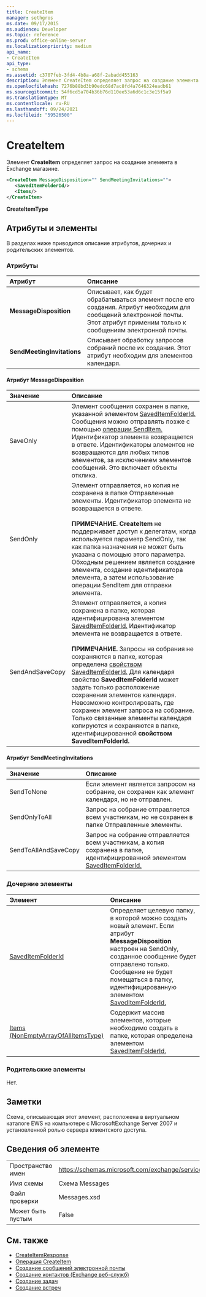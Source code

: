 ```yaml
---
title: CreateItem
manager: sethgros
ms.date: 09/17/2015
ms.audience: Developer
ms.topic: reference
ms.prod: office-online-server
ms.localizationpriority: medium
api_name:
- CreateItem
api_type:
- schema
ms.assetid: c3707feb-3fd4-4b8a-a68f-2abadd455163
description: Элемент CreateItem определяет запрос на создание элемента в Exchange магазине.
ms.openlocfilehash: 7276b88bd3b90edc68d7ac8fd4a7646324eadb61
ms.sourcegitcommit: 54f6cd5a704b36b76d110ee53a6d6c1c3e15f5a9
ms.translationtype: MT
ms.contentlocale: ru-RU
ms.lasthandoff: 09/24/2021
ms.locfileid: "59526500"
---
```

# <a name="createitem"></a>CreateItem

Элемент **CreateItem** определяет запрос на создание элемента в Exchange магазине. 
  
```xml
<CreateItem MessageDisposition="" SendMeetingInvitations="">
   <SavedItemFolderId/>
   <Items/>
</CreateItem>
```

**CreateItemType**

## <a name="attributes-and-elements"></a>Атрибуты и элементы

В разделах ниже приводится описание атрибутов, дочерних и родительских элементов.
  
### <a name="attributes"></a>Атрибуты

|Атрибут|Описание|
|:-----|:-----|
|**MessageDisposition** <br/> |Описывает, как будет обрабатываться элемент после его создания. Атрибут необходим для сообщений электронной почты. Этот атрибут применим только к сообщениям электронной почты.  <br/> |
|**SendMeetingInvitations** <br/> |Описывает обработку запросов собраний после их создания. Этот атрибут необходим для элементов календаря.  <br/> |
   
#### <a name="messagedisposition-attribute"></a>Атрибут MessageDisposition

|Значение|Описание|
|:-----|:-----|
|SaveOnly  <br/> |Элемент сообщения сохранен в папке, указанной элементом [SavedItemFolderId.](saveditemfolderid.md) Сообщения можно отправлять позже с помощью [операции SendItem.](senditem-operation.md) Идентификатор элемента возвращается в ответе. Идентификаторы элементов не возвращаются для любых типов элементов, за исключением элементов сообщений. Это включает объекты отклика.  <br/> |
|SendOnly  <br/> |Элемент отправляется, но копия не сохранена в папке Отправленные элементы. Идентификатор элемента не возвращается в ответе.<br/><br/>**ПРИМЕЧАНИЕ.** **CreateItem** не поддерживает доступ к делегатам, когда используется параметр SendOnly, так как папка назначения не может быть указана с помощью этого параметра. Обходным решением является создание элемента, создание идентификатора элемента, а затем использование операции SendItem для отправки элемента.           |
|SendAndSaveCopy  <br/> |Элемент отправляется, а копия сохранена в папке, которая идентифицирована элементом [SavedItemFolderId.](saveditemfolderid.md) Идентификатор элемента не возвращается в ответе.<br/><br/>**ПРИМЕЧАНИЕ.** Запросы на собрания не сохраняются в папке, которая определена [свойством SavedItemFolderId.](saveditemfolderid.md) Для календаря свойство **SavedItemFolderId** может задать только расположение сохранения элементов календаря. Невозможно контролировать, где сохранен элемент запроса на собрание. Только связанные элементы календаря копируются и сохраняются в папке, идентифицированной **свойством SavedItemFolderId.**           |
   
#### <a name="sendmeetinginvitations-attribute"></a>Атрибут SendMeetingInvitations

|Значение|Описание|
|:-----|:-----|
|SendToNone  <br/> |Если элемент является запросом на собрание, он сохранен как элемент календаря, но не отправлен.  <br/> |
|SendOnlyToAll  <br/> |Запрос на собрание отправляется всем участникам, но не сохранен в папке Отправленные элементы.  <br/> |
|SendToAllAndSaveCopy  <br/> |Запрос на собрание отправляется всем участникам, а копия сохранена в папке, идентифицированной элементом [SavedItemFolderId.](saveditemfolderid.md)  <br/> |
   
### <a name="child-elements"></a>Дочерние элементы

|Элемент|Описание|
|:-----|:-----|
|[SavedItemFolderId](saveditemfolderid.md) <br/> |Определяет целевую папку, в которой можно создать новый элемент. Если атрибут **MessageDisposition** настроен на SendOnly, созданное сообщение будет отправлено только. Сообщение не будет помещаться в папку, идентифицированную элементом [SavedItemFolderId.](saveditemfolderid.md)  <br/> |
|[Items (NonEmptyArrayOfAllItemsType)](items-nonemptyarrayofallitemstype.md) <br/> |Содержит массив элементов, которые необходимо создать в папке, которая определена элементом [SavedItemFolderId.](saveditemfolderid.md)  <br/> |
   
### <a name="parent-elements"></a>Родительские элементы

Нет.
  
## <a name="remarks"></a>Заметки

Схема, описывающая этот элемент, расположена в виртуальном каталоге EWS на компьютере с MicrosoftExchange Server 2007 и установленной ролью сервера клиентского доступа.
  
## <a name="element-information"></a>Сведения об элементе

|||
|:-----|:-----|
|Пространство имен  <br/> |https://schemas.microsoft.com/exchange/services/2006/messages  <br/> |
|Имя схемы  <br/> |Схема Messages  <br/> |
|Файл проверки  <br/> |Messages.xsd  <br/> |
|Может быть пустым  <br/> |False  <br/> |
   
## <a name="see-also"></a>См. также

- [CreateItemResponse](createitemresponse.md)  
- [Операция CreateItem](createitem-operation.md)
- [Создание сообщений электронной почты](https://msdn.microsoft.com/library/05bfb83c-2866-427d-a9fe-14ba3cb02793%28Office.15%29.aspx) 
- [Создание контактов (Exchange веб-служб)](https://msdn.microsoft.com/library/4845917e-70d1-481c-bbd7-011ec6571789%28Office.15%29.aspx)  
- [Создание задач](https://msdn.microsoft.com/library/0ef97334-e8a0-4f67-a23a-dd9e2bbad49f%28Office.15%29.aspx) 
- [Создание встреч](https://msdn.microsoft.com/library/2385391e-c9e7-4d45-b803-c4ff94d5c94e%28Office.15%29.aspx)


